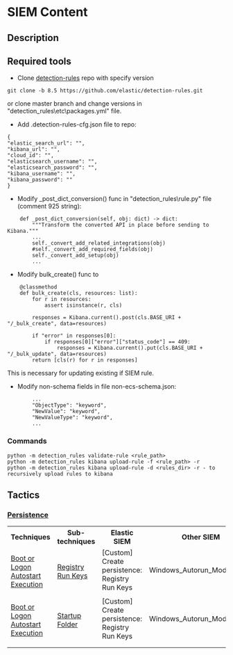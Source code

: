 # SIEM Content

## Description

## Required tools

* Clone [detection-rules](https://github.com/elastic/detection-rules) repo with specify version
```
git clone -b 8.5 https://github.com/elastic/detection-rules.git
```
or clone master branch and change versions in "detection_rules\etc\packages.yml" file.</br>
* Add .detection-rules-cfg.json file to repo:
```
{
"elastic_search_url": "",
"kibana_url": "",
"cloud_id": "",
"elasticsearch_username": "",
"elasticsearch_password": "",
"kibana_username": "",
"kibana_password": ""
}
```
* Modify _post_dict_conversion() func in "detection_rules\rule.py" file (comment 925 string):
```
    def _post_dict_conversion(self, obj: dict) -> dict:
        """Transform the converted API in place before sending to Kibana."""
		...
        self._convert_add_related_integrations(obj)
        #self._convert_add_required_fields(obj)
        self._convert_add_setup(obj)
		...
``` 
* Modify bulk_create() func to
```
    @classmethod
    def bulk_create(cls, resources: list):
        for r in resources:
            assert isinstance(r, cls)

        responses = Kibana.current().post(cls.BASE_URI + "/_bulk_create", data=resources)
        
        if "error" in responses[0]:
            if responses[0]["error"]["status_code"] == 409:
                responses = Kibana.current().put(cls.BASE_URI + "/_bulk_update", data=resources)
        return [cls(r) for r in responses]
```
This is necessary for updating existing if SIEM rule.

* Modify non-schema fields in file non-ecs-schema.json:
```
		...
		"ObjectType": "keyword",
		"NewValue": "keyword",
		"NewValueType": "keyword",
		...
```

### Commands
```
python -m detection_rules validate-rule <rule_path>
python -m detection_rules kibana upload-rule -f <rule_path> -r
python -m detection_rules kibana upload-rule -d <rules_dir> -r - to recursively upload rules to kibana
```


## Tactics

### [Persistence](https://attack.mitre.org/tactics/TA0003/) 

<table>
	<tr>
	    <th>Techniques</th>
	    <th>Sub-techniques</th>
	    <th>Elastic SIEM</th>
		<th>Other SIEM</th>
		<th>Note</th>
	</tr>
	<tr>
	    <td rowspan="2"><a href="https://attack.mitre.org/techniques/T1547/">Boot or Logon Autostart Execution</a></td>
	    <td rowspan="2"><a href="https://attack.mitre.org/techniques/T1547/001/">Registry Run Keys</a></td>
	    <td>[Custom] Create persistence: Registry Run Keys</td>
		<td>Windows_Autorun_Modification</td>
		<td></>
	</tr>
	<tr>
	    <td></td>
		<td></td>
		<td></td>
	</tr>
		<tr>
	    <td rowspan="2"><a href="https://attack.mitre.org/techniques/T1547/">Boot or Logon Autostart Execution</a></td>
	    <td rowspan="2"><a href="https://attack.mitre.org/techniques/T1547/001/">Startup Folder</a></td>
	    <td>[Custom] Create persistence: Registry Run Keys</td>
		<td>Windows_Autorun_Modification</td>
		<td></>
	</tr>
	<tr>
	    <td></td>
		<td></td>
		<td></td>
	</tr>
	<tr>
		<td></td>
		<td></td>
		<td></td>
		<td></td>
		<td></td>
	</tr>
</table>